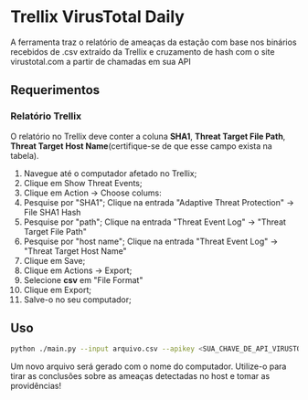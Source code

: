 # Trellix VirusTotal Daily

A ferramenta traz o relatório de ameaças da estação com base nos binários recebidos de .csv extraído da Trellix e cruzamento de hash com o site virustotal.com a partir de chamadas em sua API

## Requerimentos

### Relatório Trellix

O relatório no Trellix deve conter a coluna **SHA1**, **Threat Target File Path**, **Threat Target Host Name**(certifique-se de que esse campo exista na tabela).

1. Navegue até o computador afetado no Trellix;
2. Clique em Show Threat Events;
3. Clique em Action -> Choose colums:
  1. Pesquise por "SHA1"; Clique na entrada "Adaptive Threat Protection" -> File SHA1 Hash
  2. Pesquise por "path"; Clique na entrada "Threat Event Log" -> "Threat Target File Path"
  3. Pesquise por "host name"; Clique na entrada "Threat Event Log" -> "Threat Target Host Name"
4. Clique em Save;
5. Clique em Actions -> Export;
  1. Selecione **csv** em "File Format"
  2. Clique em Export;
  3. Salve-o no seu computador;

## Uso

```bash
python ./main.py --input arquivo.csv --apikey <SUA_CHAVE_DE_API_VIRUSTOTAL>
```

Um novo arquivo será gerado com o nome do computador. Utilize-o para tirar as conclusões sobre as ameaças detectadas no host e tomar as providências!

